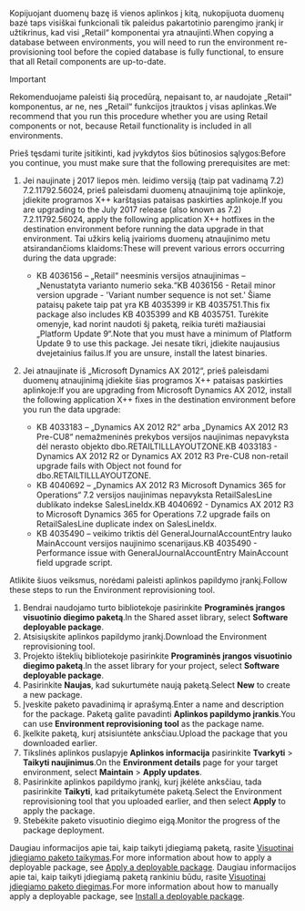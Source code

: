 <span data-ttu-id="9e4a8-101">Kopijuojant duomenų bazę iš vienos aplinkos į kitą, nukopijuota duomenų bazė taps visiškai funkcionali tik paleidus pakartotinio parengimo įrankį ir užtikrinus, kad visi „Retail“ komponentai yra atnaujinti.</span><span class="sxs-lookup"><span data-stu-id="9e4a8-101">When copying a database between environments, you will need to run the environment re-provisioning tool before the copied database is fully functional, to ensure that all Retail components are up-to-date.</span></span>

> [!IMPORTANT]
> <span data-ttu-id="9e4a8-102">Rekomenduojame paleisti šią procedūrą, nepaisant to, ar naudojate „Retail“ komponentus, ar ne, nes „Retail“ funkcijos įtrauktos į visas aplinkas.</span><span class="sxs-lookup"><span data-stu-id="9e4a8-102">We recommend that you run this procedure whether you are using Retail components or not, because Retail functionality is included in all environments.</span></span> 

<span data-ttu-id="9e4a8-103">Prieš tęsdami turite įsitikinti, kad įvykdytos šios būtinosios sąlygos:</span><span class="sxs-lookup"><span data-stu-id="9e4a8-103">Before you continue, you must make sure that the following prerequisites are met:</span></span>
1. <span data-ttu-id="9e4a8-104">Jei naujinate į 2017 liepos mėn. leidimo versiją (taip pat vadinamą 7.2) 7.2.11792.56024, prieš paleisdami duomenų atnaujinimą toje aplinkoje, įdiekite programos X++ karštąsias pataisas paskirties aplinkoje.</span><span class="sxs-lookup"><span data-stu-id="9e4a8-104">If you are upgrading to the July 2017 release (also known as 7.2) 7.2.11792.56024, apply the following application X++ hotfixes in the destination environment before running the data upgrade in that environment.</span></span> <span data-ttu-id="9e4a8-105">Tai užkirs kelią įvairioms duomenų atnaujinimo metu atsirandančioms klaidoms:</span><span class="sxs-lookup"><span data-stu-id="9e4a8-105">These will prevent various errors occurring during the data upgrade:</span></span>

    - <span data-ttu-id="9e4a8-106">KB 4036156 – „Retail“ neesminis versijos atnaujinimas – „Nenustatyta varianto numerio seka.“</span><span class="sxs-lookup"><span data-stu-id="9e4a8-106">KB 4036156 - Retail minor version upgrade - 'Variant number sequence is not set.'</span></span> <span data-ttu-id="9e4a8-107">Šiame pataisų pakete taip pat yra KB 4035399 ir KB 4035751.</span><span class="sxs-lookup"><span data-stu-id="9e4a8-107">This fix package also includes KB 4035399 and KB 4035751.</span></span> <span data-ttu-id="9e4a8-108">Turėkite omenyje, kad norint naudoti šį paketą, reikia turėti mažiausiai „Platform Update 9“.</span><span class="sxs-lookup"><span data-stu-id="9e4a8-108">Note that you must have a minimum of Platform Update 9 to use this package.</span></span> <span data-ttu-id="9e4a8-109">Jei nesate tikri, įdiekite naujausius dvejetainius failus.</span><span class="sxs-lookup"><span data-stu-id="9e4a8-109">If you are unsure, install the latest binaries.</span></span>
    
2. <span data-ttu-id="9e4a8-110">Jei atnaujinate iš „Microsoft Dynamics AX 2012“, prieš paleisdami duomenų atnaujinimą įdiekite šias programos X++ pataisas paskirties aplinkoje:</span><span class="sxs-lookup"><span data-stu-id="9e4a8-110">If you are upgrading from Microsoft Dynamics AX 2012, install the following application X++ fixes in the destination environment before you run the data upgrade:</span></span>
    - <span data-ttu-id="9e4a8-111">KB 4033183 – „Dynamics AX 2012 R2“ arba „Dynamics AX 2012 R3 Pre-CU8“ nemažmeninės prekybos versijos naujinimas nepavyksta dėl nerasto objekto dbo.RETAILTILLLAYOUTZONE.</span><span class="sxs-lookup"><span data-stu-id="9e4a8-111">KB 4033183 - Dynamics AX 2012 R2 or Dynamics AX 2012 R3 Pre-CU8 non-retail upgrade fails with Object not found for dbo.RETAILTILLLAYOUTZONE.</span></span>
    - <span data-ttu-id="9e4a8-112">KB 4040692 – „Dynamics AX 2012 R3 Microsoft Dynamics 365 for Operations“ 7.2 versijos naujinimas nepavyksta RetailSalesLine dublikato indekse SalesLineIdx.</span><span class="sxs-lookup"><span data-stu-id="9e4a8-112">KB 4040692 - Dynamics AX 2012 R3 to Microsoft Dynamics 365 for Operations 7.2 upgrade fails on RetailSalesLine duplicate index on SalesLineIdx.</span></span>
    - <span data-ttu-id="9e4a8-113">KB 4035490 – veikimo triktis dėl GeneralJournalAccountEntry lauko MainAccount versijos naujinimo scenarijaus.</span><span class="sxs-lookup"><span data-stu-id="9e4a8-113">KB 4035490 - Performance issue with GeneralJournalAccountEntry MainAccount field upgrade script.</span></span>


<span data-ttu-id="9e4a8-114">Atlikite šiuos veiksmus, norėdami paleisti aplinkos papildymo įrankį.</span><span class="sxs-lookup"><span data-stu-id="9e4a8-114">Follow these steps to run the Environment reprovisioning tool.</span></span>

1. <span data-ttu-id="9e4a8-115">Bendrai naudojamo turto bibliotekoje pasirinkite **Programinės įrangos visuotinio diegimo paketą**.</span><span class="sxs-lookup"><span data-stu-id="9e4a8-115">In the Shared asset library, select **Software deployable package**.</span></span>
2. <span data-ttu-id="9e4a8-116">Atsisiųskite aplinkos papildymo įrankį.</span><span class="sxs-lookup"><span data-stu-id="9e4a8-116">Download the Environment reprovisioning tool.</span></span>
3. <span data-ttu-id="9e4a8-117">Projekto išteklių bibliotekoje pasirinkite **Programinės įrangos visuotinio diegimo paketą**.</span><span class="sxs-lookup"><span data-stu-id="9e4a8-117">In the asset library for your project, select **Software deployable package**.</span></span>
4. <span data-ttu-id="9e4a8-118">Pasirinkite **Naujas**, kad sukurtumėte naują paketą.</span><span class="sxs-lookup"><span data-stu-id="9e4a8-118">Select **New** to create a new package.</span></span>
5. <span data-ttu-id="9e4a8-119">Įveskite paketo pavadinimą ir aprašymą.</span><span class="sxs-lookup"><span data-stu-id="9e4a8-119">Enter a name and description for the package.</span></span> <span data-ttu-id="9e4a8-120">Paketą galite pavadinti **Aplinkos papildymo įrankis**.</span><span class="sxs-lookup"><span data-stu-id="9e4a8-120">You can use **Environment reprovisioning tool** as the package name.</span></span>
6. <span data-ttu-id="9e4a8-121">Įkelkite paketą, kurį atsisiuntėte anksčiau.</span><span class="sxs-lookup"><span data-stu-id="9e4a8-121">Upload the package that you downloaded earlier.</span></span>
7. <span data-ttu-id="9e4a8-122">Tikslinės aplinkos puslapyje **Aplinkos informacija** pasirinkite **Tvarkyti** > **Taikyti naujinimus**.</span><span class="sxs-lookup"><span data-stu-id="9e4a8-122">On the **Environment details** page for your target environment, select **Maintain** > **Apply updates**.</span></span>
8. <span data-ttu-id="9e4a8-123">Pasirinkite aplinkos papildymo įrankį, kurį įkėlėte anksčiau, tada pasirinkite **Taikyti**, kad pritaikytumėte paketą.</span><span class="sxs-lookup"><span data-stu-id="9e4a8-123">Select the Environment reprovisioning tool that you uploaded earlier, and then select **Apply** to apply the package.</span></span>
9. <span data-ttu-id="9e4a8-124">Stebėkite paketo visuotinio diegimo eigą.</span><span class="sxs-lookup"><span data-stu-id="9e4a8-124">Monitor the progress of the package deployment.</span></span> 

<span data-ttu-id="9e4a8-125">Daugiau informacijos apie tai, kaip taikyti įdiegiamą paketą, rasite [Visuotinai įdiegiamo paketo taikymas](../deployment/create-apply-deployable-package.md).</span><span class="sxs-lookup"><span data-stu-id="9e4a8-125">For more information about how to apply a deployable package, see [Apply a deployable package](../deployment/create-apply-deployable-package.md).</span></span> <span data-ttu-id="9e4a8-126">Daugiau informacijos apie tai, kaip taikyti įdiegiamą paketą rankiniu būdu, rasite [Visuotinai įdiegiamo paketo diegimas](../deployment/install-deployable-package.md).</span><span class="sxs-lookup"><span data-stu-id="9e4a8-126">For more information about how to manually apply a deployable package, see [Install a deployable package](../deployment/install-deployable-package.md).</span></span>
